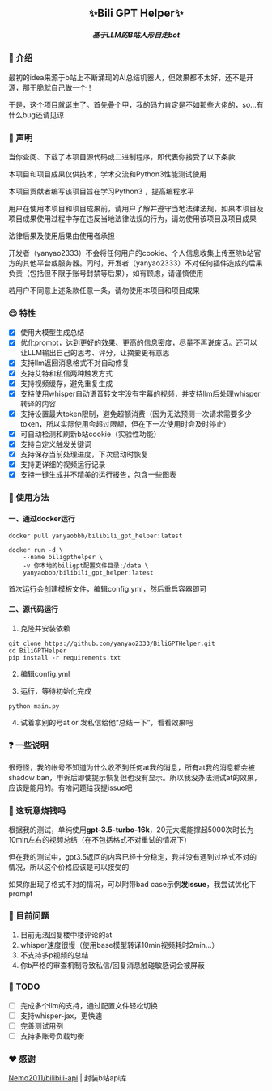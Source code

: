 <h2 align="center">✨Bili GPT Helper✨</h2>
<h5 align="center">基于LLM的B站人形自走bot</h5>

### 🌟 介绍

最初的idea来源于b站上不断涌现的AI总结机器人，但效果都不太好，还不是开源，那干脆就自己做一个！

于是，这个项目就诞生了。首先叠个甲，我的码力肯定是不如那些大佬的，so...有什么bug还请见谅

### 📜 声明

当你查阅、下载了本项目源代码或二进制程序，即代表你接受了以下条款

本项目和项目成果仅供技术，学术交流和Python3性能测试使用

本项目贡献者编写该项目旨在学习Python3 ，提高编程水平

用户在使用本项目和项目成果前，请用户了解并遵守当地法律法规，如果本项目及项目成果使用过程中存在违反当地法律法规的行为，请勿使用该项目及项目成果

法律后果及使用后果由使用者承担

开发者（yanyao2333）不会将任何用户的cookie、个人信息收集上传至除b站官方的其他平台或服务器。同时，开发者（yanyao2333）不对任何插件造成的后果负责（包括但不限于账号封禁等后果），如有顾虑，请谨慎使用

若用户不同意上述条款任意一条，请勿使用本项目和项目成果

### 😎 特性

- [x] 使用大模型生成总结
- [x] 优化prompt，达到更好的效果、更高的信息密度，尽量不再说废话。还可以让LLM输出自己的思考、评分，让摘要更有意思
- [x] 支持llm返回消息格式不对自动修复
- [x] 支持艾特和私信两种触发方式
- [x] 支持视频缓存，避免重复生成
- [x] 支持使用whisper自动语音转文字没有字幕的视频，并支持llm后处理whisper转译的内容
- [x] 支持设置最大token限制，避免超额消费（因为无法预测一次请求需要多少token，所以实际使用会超过限额，但在下一次使用时会及时停止）
- [x] 可自动检测和刷新b站cookie（实验性功能）
- [x] 支持自定义触发关键词
- [x] 支持保存当前处理进度，下次启动时恢复
- [x] 支持更详细的视频运行记录
- [x] 支持一键生成并不精美的运行报告，包含一些图表

### 🚀 使用方法

#### 一、通过docker运行

```shell
docker pull yanyaobbb/bilibili_gpt_helper:latest
```

```shell
docker run -d \
    --name biligpthelper \
    -v 你本地的biligpt配置文件目录:/data \
    yanyaobbb/bilibili_gpt_helper:latest
```

首次运行会创建模板文件，编辑config.yml，然后重启容器即可

#### 二、源代码运行

1. 克隆并安装依赖

```shell
git clone https://github.com/yanyao2333/BiliGPTHelper.git
cd BiliGPTHelper
pip install -r requirements.txt
```

2. 编辑config.yml

3. 运行，等待初始化完成

```shell
python main.py
```

4. 试着拿别的号at or 发私信给他“总结一下”，看看效果吧

### ❓ 一些说明

很奇怪，我的帐号不知道为什么收不到任何at我的消息，所有at我的消息都会被shadow
ban，申诉后即使提示恢复但也没有显示。所以我没办法测试at的效果，应该是能用的。有啥问题给我提issue吧

### 💸 这玩意烧钱吗

根据我的测试，单纯使用**gpt-3.5-turbo-16k**，20元大概能撑起5000次时长为10min左右的视频总结（在不包括格式不对重试的情况下）

但在我的测试中，gpt3.5返回的内容已经十分稳定，我并没有遇到过格式不对的情况，所以这个价格应该是可以接受的

如果你出现了格式不对的情况，可以附带bad case示例**发issue**，我尝试优化下prompt

### 🤔 目前问题

1. 目前无法回复楼中楼评论的at
2. whisper速度很慢（使用base模型转译10min视频耗时2min...）
3. 不支持多p视频的总结
4. 你b严格的审查机制导致私信/回复消息触碰敏感词会被屏蔽

### 📝 TODO

- [ ] 完成多个llm的支持，通过配置文件轻松切换
- [ ] 支持whisper-jax，更快速
- [ ] 完善测试用例
- [ ] 支持多账号负载均衡

### ❤ 感谢

[Nemo2011/bilibili-api](https://github.com/Nemo2011/bilibili-api/) | 封装b站api库  